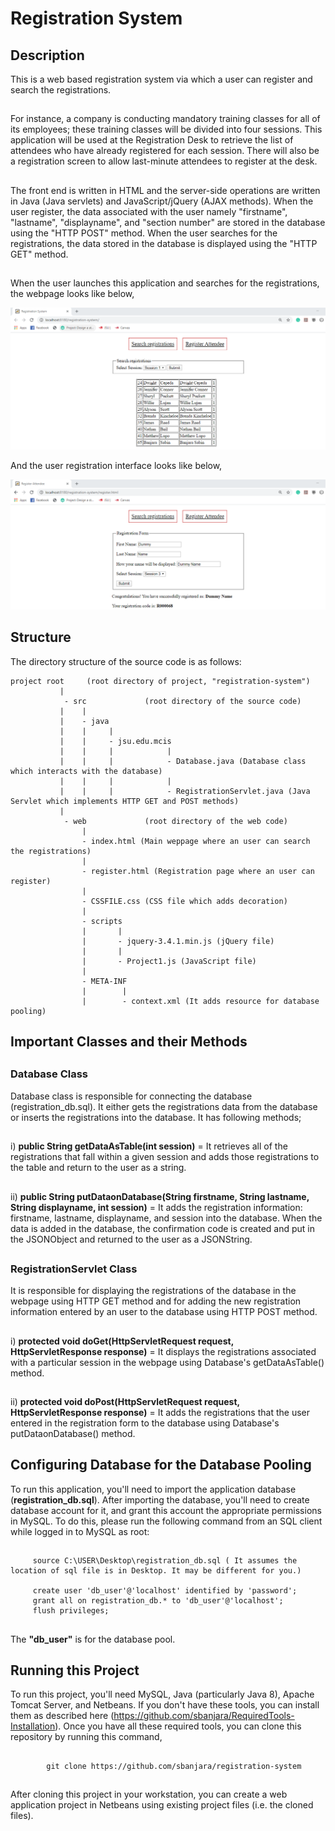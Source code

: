 # Registration System
##
## Description
  This is a web based registration system via which a user can register and search the registrations. 
## 
  For instance, a company is conducting mandatory training classes for all of its employees; these training classes will be divided into four sessions. This application will be used at the Registration Desk to retrieve the list of attendees who have already registered for each session. There will also be a registration screen to allow last-minute attendees to register at the desk.
##
The front end is written in HTML and the server-side operations are written in Java (Java servlets) and JavaScript/jQuery (AJAX methods). When the user register, the data associated with the user namely "firstname", "lastname", "displayname", and "section number" are stored in the database using the "HTTP POST" method. When the user searches for the registrations, the data stored in the database is displayed using the "HTTP GET" method.
## 
  When the user launches this application and searches for the registrations, the webpage looks like below,
  
  ![picture](registrationdesk1.PNG)
  
  And the user registration interface looks like below,
  
  ![picture](registrationdesk3.PNG)
 
##
## Structure
  The directory structure of the source code is as follows:

    project root     (root directory of project, "registration-system")
               |
                - src             (root directory of the source code)
               |    |           
               |    - java
               |    |     |
               |    |     - jsu.edu.mcis    
               |    |     |            |
               |    |     |            - Database.java (Database class which interacts with the database)
               |    |     |            |
               |    |     |            - RegistrationServlet.java (Java Servlet which implements HTTP GET and POST methods)
               |
                - web             (root directory of the web code)
                    |
                    - index.html (Main weppage where an user can search the registrations)
                    |    
                    - register.html (Registration page where an user can register) 
                    |
                    - CSSFILE.css (CSS file which adds decoration) 
                    | 
                    - scripts
                    |       | 
                    |       - jquery-3.4.1.min.js (jQuery file)
                    |       |
                    |       - Project1.js (JavaScript file)
                    |
                    - META-INF
                    |        |
                    |        - context.xml (It adds resource for database pooling) 
                    
##
##  Important Classes and their Methods
##
### Database Class
   Database class is responsible for connecting the database (registration_db.sql). It either gets the registrations data from the database or inserts the registrations into the database. It has following methods;
   ##
   i) **public String getDataAsTable(int session)** = It retrieves all of the registrations that fall within a given session and adds those registrations to the table and return to the user as a string.
   ##
   ii) **public String putDataonDatabase(String firstname, String lastname, String displayname, int session)** = It adds the registration information: firstname, lastname, displayname, and session into the database. When the data is added in the database, the confirmation code is created and put in the JSONObject and returned to the user as a JSONString.
##
### RegistrationServlet Class
   It is responsible for displaying the registrations of the database in the webpage using HTTP GET method and for adding the new registration information entered by an user to the database using HTTP POST method.
   ##
   i) **protected void doGet(HttpServletRequest request, HttpServletResponse response)** = It displays the registrations associated with a particular session in the webpage using Database's getDataAsTable() method.
   ##
   ii) **protected void doPost(HttpServletRequest request, HttpServletResponse response)** = It adds the registrations that the user entered in the registration form to the database using Database's putDataonDatabase() method.

##
## Configuring Database for the Database Pooling
   To run this application, you'll need to import the application database (**registration_db.sql**). After importing the database, you'll need to create database account for it, and grant this account the appropriate permissions in MySQL. To do this, please run the following command from an SQL client while logged in to MySQL as root:
##
         source C:\USER\Desktop\registration_db.sql ( It assumes the location of sql file is in Desktop. It may be different for you.)
         
         create user 'db_user'@'localhost' identified by 'password';
         grant all on registration_db.* to 'db_user'@'localhost';
         flush privileges;
##
   The **"db_user"** is for the database pool.
##
## Running this Project
   To run this project, you'll need MySQL, Java (particularly Java 8), Apache Tomcat Server, and Netbeans. If you don't have these tools, you can install them as described here (https://github.com/sbanjara/RequiredTools-Installation). Once you have all these required tools, you can clone this repository by running this command,
##
            git clone https://github.com/sbanjara/registration-system
##
   After cloning this project in your workstation, you can create a web application project in Netbeans using existing project files (i.e. the cloned files).
##

